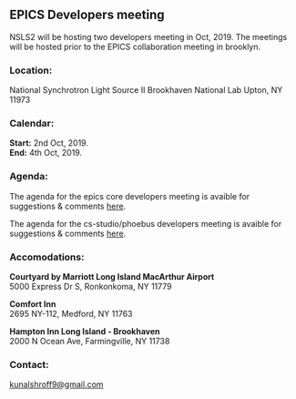 ## EPICS Developers meeting

NSLS2 will be hosting two developers meeting in Oct, 2019. The meetings will be hosted prior to the EPICS collaboration meeting in brooklyn.

### Location:  
National Synchrotron Light Source II
Brookhaven National Lab
Upton, NY 11973


### Calendar:  
**Start:** 2nd Oct, 2019.  
**End:** 4th Oct, 2019.

### Agenda:  
The agenda for the epics core developers meeting is avaible for suggestions & comments [here](https://docs.google.com/document/d/1XmsytQm-9YVF0LBQLa8qRfEoXb6J_mJ53XFGR98cXo4/edit?usp=sharing).  

The agenda for the cs-studio/phoebus developers meeting is avaible for suggestions & comments [here](https://docs.google.com/document/d/15pWgpeu6hEeLFEEo0Un_U-Wqq0kUdP5b_-Y_mOPKfGw/edit?usp=sharing).  

### Accomodations:  

**Courtyard by Marriott Long Island MacArthur Airport**  
5000 Express Dr S, Ronkonkoma, NY 11779  

**Comfort Inn**  
2695 NY-112, Medford, NY 11763  

**Hampton Inn Long Island - Brookhaven**  
2000 N Ocean Ave, Farmingville, NY 11738  

### Contact:  
kunalshroff9@gmail.com
